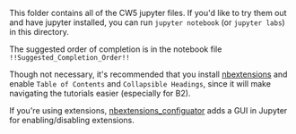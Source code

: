 This folder contains all of the CW5 jupyter files. If you'd like to try them
out and have jupyter installed, you can run `jupyter notebook` (or `jupyter
labs`) in this directory.

The suggested order of completion is in the notebook file
`!!Suggested_Completion_Order!!`

Though not necessary, it's recommended that you install
[nbextensions](https://github.com/ipython-contrib/jupyter_contrib_nbextensions)
and enable `Table of Contents` and `Collapsible Headings`, since it will make
navigating the tutorials easier (especially for B2).

If you're using extensions,
[nbextensions_configuator](https://github.com/Jupyter-contrib/jupyter_nbextensions_configurator)
adds a GUI in Jupyter for enabling/disabling extensions.
